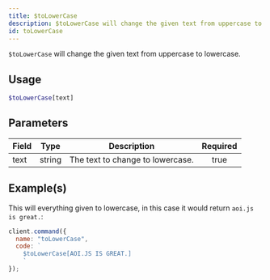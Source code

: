 ```yaml
---
title: $toLowerCase
description: $toLowerCase will change the given text from uppercase to lowercase.
id: toLowerCase
---
```


`$toLowerCase` will change the given text from uppercase to lowercase.

## Usage

```php
$toLowerCase[text]
```

## Parameters

| Field | Type   | Description                      | Required |
| ----- | ------ | -------------------------------- | :------: |
| text  | string | The text to change to lowercase. |   true   |

## Example(s)

This will everything given to lowercase, in this case it would return `aoi.js is great.`:

```javascript
client.command({
  name: "toLowerCase",
  code: `
    $toLowerCase[AOI.JS IS GREAT.]
    `
});
```

